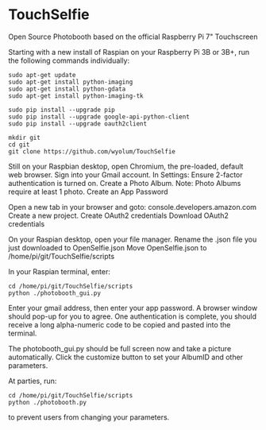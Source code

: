 # TouchSelfie
Open Source Photobooth based on the official Raspberry Pi 7" Touchscreen

Starting with a new install of Raspian on your Raspberry Pi 3B or 3B+, run the following commands individually:
```
sudo apt-get update
sudo apt-get install python-imaging
sudo apt-get install python-gdata
sudo apt-get install python-imaging-tk

sudo pip install --upgrade pip
sudo pip install --upgrade google-api-python-client
sudo pip install --upgrade oauth2client

mkdir git
cd git
git clone https://github.com/wyolum/TouchSelfie

```
Still on your Raspbian desktop, open Chromium, the pre-loaded, default web browser.
Sign into your Gmail account.
In Settings:
Ensure 2-factor authentication is turned on.
Create a Photo Album. Note: Photo Albums require at least 1 photo.
Create an App Password

Open a new tab in your browser and goto: console.developers.amazon.com
Create a new project.
Create OAuth2 credentials
Download OAuth2 credentials

On your Raspian desktop, open your file manager.
Rename the .json file you just downloaded to OpenSelfie.json
Move OpenSelfie.json to /home/pi/git/TouchSelfie/scripts

In your Raspian terminal, enter:
```
cd /home/pi/git/TouchSelfie/scripts
python ./photobooth_gui.py
```

Enter your gmail address, then enter your app password.
A browser window should pop-up for you to agree.
One authentication is complete, you should receive a long alpha-numeric code to be copied and pasted into the terminal.

The photobooth_gui.py should be full screen now and take a picture automatically.
Click the customize button to set your AlbumID and other parameters.

At parties, run:
```
cd /home/pi/git/TouchSelfie/scripts
python ./photobooth.py
```
to prevent users from changing your parameters.
